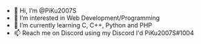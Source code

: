 - 👋 Hi, I’m @PiKu2007S
- 👀 I’m interested in Web Development/Programming
- 🌱 I’m currently learning C, C++, Python and PHP
- 📫 Reach me on Discord using my Discord I'd PiKu2007S#1004

<!---
PiKu2007S/PiKu2007S is a ✨ special ✨ repository because its `README.md` (this file) appears on your GitHub profile.
You can click the Preview link to take a look at your changes.
--->
